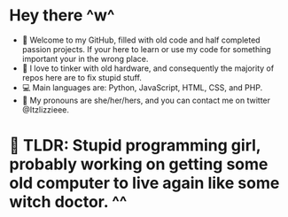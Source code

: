 #    Hey there ^w^

* 👋 Welcome to my GitHub, filled with old code and half completed passion projects. If your here to learn or use my code for something important your in the wrong place.
* 🔧 I love to tinker with old hardware, and consequently the majority of repos here are to fix stupid stuff. 
* 💻 Main languages are: Python, JavaScript, HTML, CSS, and PHP.
* 🌈 My pronouns are she/her/hers, and you can contact me on twitter @Itzlizzieee.

# 💬 TLDR: Stupid programming girl, probably working on getting some old computer to live again like some witch doctor. ^^


